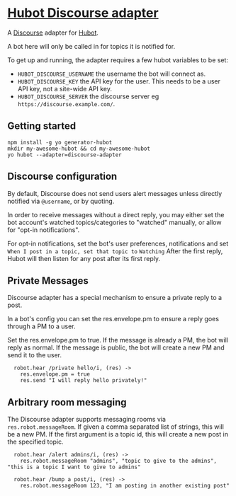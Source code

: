 # [Hubot Discourse adapter](https://www.npmjs.com/package/hubot-discourse-adapter)

A [Discourse](http://www.discourse.org/) adapter for [Hubot](https://hubot.github.com/).

A bot here will only be called in for topics it is notified for.

To get up and running, the adapter requires a few hubot variables to be set:
* `HUBOT_DISCOURSE_USERNAME` the username the bot will connect as.
* `HUBOT_DISCOURSE_KEY` the API key for the user. This needs to be a user API key, not a site-wide API key.
* `HUBOT_DISCOURSE_SERVER` the discourse server eg `https://discourse.example.com/`.

## Getting started

```
npm install -g yo generator-hubot
mkdir my-awesome-hubot && cd my-awesome-hubot
yo hubot --adapter=discourse-adapter
```

## Discourse configuration

By default, Discourse does not send users alert messages unless directly notified via `@username`, or by quoting.

In order to receive messages without a direct reply, you may either set the bot account's watched topics/categories to "watched" manually, or allow for "opt-in notifications".

For opt-in notifications, set the bot's user preferences, notifications and set `When I post in a topic, set that topic to` `Watching` After the first reply, Hubot will then listen for any post after its first reply.

## Private Messages

Discourse adapter has a special mechanism to ensure a private reply to a post.

In a bot's config you can set the res.envelope.pm to ensure a reply goes through a PM to a user.

Set the res.envelope.pm to true. If the message is already a PM, the bot will reply as normal. If the message is public, the bot will create a new PM and send it to the user.

```
  robot.hear /private hello/i, (res) ->
    res.envelope.pm = true
    res.send "I will reply hello privately!"
```

## Arbitrary room messaging

The Discourse adapter supports messaging rooms via `res.robot.messageRoom`. If given a comma separated list of strings, this will be a new PM. If the first argument is a topic id, this will create a new post in the specified topic.

```
  robot.hear /alert admins/i, (res) ->
    res.robot.messageRoom "admins", "topic to give to the admins", "this is a topic I want to give to admins"
```

```
  robot.hear /bump a post/i, (res) ->
    res.robot.messageRoom 123, "I am posting in another existing post"
```
